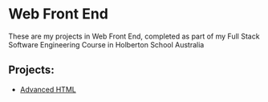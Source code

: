 # Web Front End
These are my projects in Web Front End, completed as part of my Full Stack Software Engineering Course in Holberton School Australia

## Projects:
* [Advanced HTML](html_advanced/)
